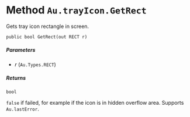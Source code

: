 # Method `Au.trayIcon.GetRect`

Gets tray icon rectangle in screen.

```
public bool GetRect(out RECT r)
```

##### Parameters

- *r*  (`Au.Types.RECT`)

##### Returns

`bool`

`false` if failed, for example if the icon is in hidden overflow area. Supports `Au.lastError`.